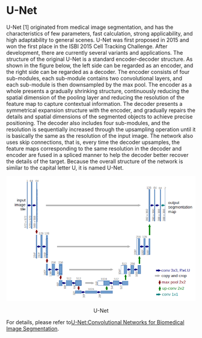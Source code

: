 # U-Net

U-Net [1] originated from medical image segmentation, and has the characteristics of few parameters, fast calculation, strong applicability, and high adaptability to general scenes. U-Net was first proposed in 2015 and won the first place in the ISBI 2015 Cell Tracking Challenge. After development, there are currently several variants and applications. The structure of the original U-Net is a standard encoder-decoder structure. As shown in the figure below, the left side can be regarded as an encoder, and the right side can be regarded as a decoder. The encoder consists of four sub-modules, each sub-module contains two convolutional layers, and each sub-module is then downsampled by the max pool. The encoder as a whole presents a gradually shrinking structure, continuously reducing the spatial dimension of the pooling layer and reducing the resolution of the feature map to capture contextual information.
The decoder presents a symmetrical expansion structure with the encoder, and gradually repairs the details and spatial dimensions of the segmented objects to achieve precise positioning. The decoder also includes four sub-modules, and the resolution is sequentially increased through the upsampling operation until it is basically the same as the resolution of the input image.
The network also uses skip connections, that is, every time the decoder upsamples, the feature maps corresponding to the same resolution in the decoder and encoder are fused in a spliced ​​manner to help the decoder better recover the details of the target. Because the overall structure of the network is similar to the capital letter U, it is named U-Net.

![](./images/UNet.png)

<div align = "center">U-Net</div>

For details, please refer to[U-Net:Convolutional Networks for Biomedical Image Segmentation](https://arxiv.org/abs/1505.04597).
